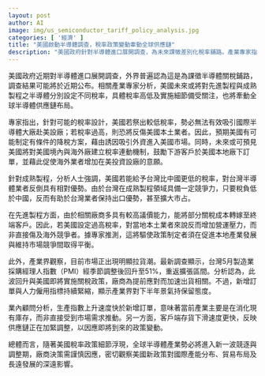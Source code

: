 ```yaml
---
layout: post
author: AI
image: img/us_semiconductor_tariff_policy_analysis.jpg
categories: [ '經濟' ]
title: "美國啟動半導體調查，稅率政策變動牽動全球供應鏈"
description: "美國政府針對半導體進口展開調查，為未來課徵差別化稅率鋪路。產業專家指出，稅率高低與細節將牽動全球供應鏈布局，尤其對台灣、中國半導體業者影響深遠。台灣在成熟製程上有望因較低稅率維持優勢，而先進製程企業或將關稅成本轉嫁下游客戶，美國本土廠商經營壓力增大。各大廠現階段加速拉貨因應政策變動，全球產業供應鏈進入調整期，後續美國政策變化將深遠影響國際產能分布與貿易策略。"
---
```

美國政府近期對半導體進口展開調查，外界普遍認為這是為課徵半導體關稅鋪路，調查結果可能將於近期公布。相關產業專家分析，美國未來或將對先進製程與成熟製程之半導體分別設定不同稅率，具體稅率高低及實施細節備受關注，也將牽動全球半導體供應鏈布局。

專家指出，針對可能的稅率設計，美國若祭出較低稅率，勢必無法有效吸引國際半導體大廠赴美設廠；若稅率過高，則恐將反傷美國本土業者。因此，預期美國有可能制定有條件的降稅方案，藉由誘因吸引外資進入美國市場。同時，未來或可預見美國將對美國境內與海外廠建立稅率連動機制，鼓勵下游客戶於美國本地廠下訂單，並藉此促使海外業者增加在美投資設廠的意願。

針對成熟製程，分析人士強調，美國若能給予台灣比中國更低的稅率，對台灣半導體業者反倒具有相對優勢。由於台灣在成熟製程領域具備一定競爭力，只要稅負低於中國，反而有助於台灣業者保持出口優勢，甚至擴大市占。

在先進製程方面，由於相關廠商多具有較高議價能力，能將部分關稅成本轉嫁至終端客戶。因此，若美國設定過高稅率，對當地本土業者來說反而增加營運壓力，而非直接傷及海外競爭者。據專家推測，這將驅使政策制定者須在促進本地產業發展與維持市場競爭間取得平衡。

此外，產業界觀察，目前市場正出現明顯拉貨潮。最新調查顯示，台灣5月製造業採購經理人指數（PMI）經季節調整後回升至51%，重返擴張區間。分析認為，此波回升與美國即將實施關稅政策，廠商為提前應對而加速出貨相關。不過，新增訂單與人力僱用指標持續緊縮，顯示產業界對下半年景氣持保留態度。

業內顧問分析，生產指數上升速度快於新增訂單，意味著當前產業主要是在消化現有庫存，而非直接受到市場需求推動。另一方面，客戶端存貨下滑速度更快，反映供應鏈正在加緊調整，以因應即將到來的政策變動。

總體而言，隨著美國稅率政策細節浮現，全球半導體產業勢必將進入新一波競逐與調整期，廠商決策需謹慎因應，密切觀察美國新政策對國際產能分布、貿易布局及長遠發展的深遠影響。
